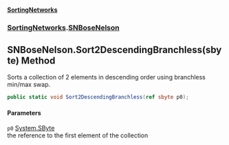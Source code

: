 #### [SortingNetworks](./index.md 'index')
### [SortingNetworks](./SortingNetworks.md 'SortingNetworks').[SNBoseNelson](./SortingNetworks-SNBoseNelson.md 'SortingNetworks.SNBoseNelson')
## SNBoseNelson.Sort2DescendingBranchless(sbyte) Method
Sorts a collection of 2 elements in descending order using branchless min/max swap.  
```csharp
public static void Sort2DescendingBranchless(ref sbyte p0);
```
#### Parameters
<a name='SortingNetworks-SNBoseNelson-Sort2DescendingBranchless(sbyte)-p0'></a>
`p0` [System.SByte](https://docs.microsoft.com/en-us/dotnet/api/System.SByte 'System.SByte')  
the reference to the first element of the collection  
  
